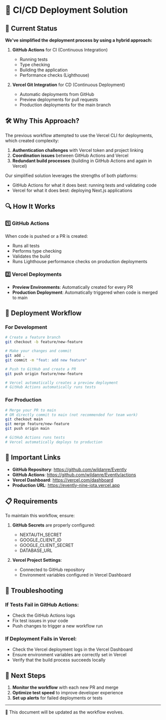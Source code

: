 # 🚀 CI/CD Deployment Solution

## 🔄 Current Status

**We've simplified the deployment process by using a hybrid approach:**

1. **GitHub Actions** for CI (Continuous Integration)
   - Running tests
   - Type checking
   - Building the application
   - Performance checks (Lighthouse)

2. **Vercel Git Integration** for CD (Continuous Deployment)
   - Automatic deployments from GitHub
   - Preview deployments for pull requests
   - Production deployments for the main branch

## 🛠️ Why This Approach?

The previous workflow attempted to use the Vercel CLI for deployments, which created complexity:

1. **Authentication challenges** with Vercel token and project linking
2. **Coordination issues** between GitHub Actions and Vercel
3. **Redundant build processes** (building in GitHub Actions and again in Vercel)

Our simplified solution leverages the strengths of both platforms:
- GitHub Actions for what it does best: running tests and validating code
- Vercel for what it does best: deploying Next.js applications

## 🔍 How It Works

### 1️⃣ GitHub Actions
When code is pushed or a PR is created:
- Runs all tests
- Performs type checking
- Validates the build
- Runs Lighthouse performance checks on production deployments

### 2️⃣ Vercel Deployments
- **Preview Environments**: Automatically created for every PR
- **Production Deployment**: Automatically triggered when code is merged to main

## 🚀 Deployment Workflow

### For Development
```bash
# Create a feature branch
git checkout -b feature/new-feature

# Make your changes and commit
git add .
git commit -m "feat: add new feature"

# Push to GitHub and create a PR
git push origin feature/new-feature

# Vercel automatically creates a preview deployment
# GitHub Actions automatically runs tests
```

### For Production
```bash
# Merge your PR to main
# OR directly commit to main (not recommended for team work)
git checkout main
git merge feature/new-feature
git push origin main

# GitHub Actions runs tests
# Vercel automatically deploys to production
```

## 🔗 Important Links

- **GitHub Repository**: https://github.com/wildanre/Evently
- **GitHub Actions**: https://github.com/wildanre/Evently/actions
- **Vercel Dashboard**: https://vercel.com/dashboard
- **Production URL**: https://evently-nine-iota.vercel.app

## 📋 Requirements

To maintain this workflow, ensure:

1. **GitHub Secrets** are properly configured:
   - NEXTAUTH_SECRET
   - GOOGLE_CLIENT_ID
   - GOOGLE_CLIENT_SECRET
   - DATABASE_URL

2. **Vercel Project Settings**:
   - Connected to GitHub repository
   - Environment variables configured in Vercel Dashboard

## 🔧 Troubleshooting

### If Tests Fail in GitHub Actions:
- Check the GitHub Actions logs
- Fix test issues in your code
- Push changes to trigger a new workflow run

### If Deployment Fails in Vercel:
- Check the Vercel deployment logs in the Vercel Dashboard
- Ensure environment variables are correctly set in Vercel
- Verify that the build process succeeds locally

## 🎯 Next Steps

1. **Monitor the workflow** with each new PR and merge
2. **Optimize test speed** to improve developer experience
3. **Set up alerts** for failed deployments or tests

---

📝 This document will be updated as the workflow evolves.
